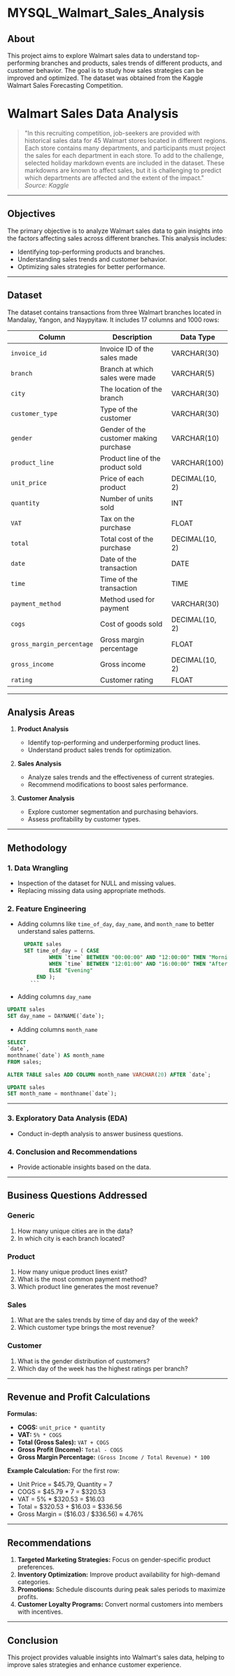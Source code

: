 # MYSQL_Walmart_Sales_Analysis

## About
This project aims to explore Walmart sales data to understand top-performing branches and products, sales trends of different products, and customer behavior. The goal is to study how sales strategies can be improved and optimized. The dataset was obtained from the Kaggle Walmart Sales Forecasting Competition.

# Walmart Sales Data Analysis

> "In this recruiting competition, job-seekers are provided with historical sales data for 45 Walmart stores located in different regions. Each store contains many departments, and participants must project the sales for each department in each store. To add to the challenge, selected holiday markdown events are included in the dataset. These markdowns are known to affect sales, but it is challenging to predict which departments are affected and the extent of the impact."  
> *Source: Kaggle*

---

## Objectives
The primary objective is to analyze Walmart sales data to gain insights into the factors affecting sales across different branches. This analysis includes:
- Identifying top-performing products and branches.
- Understanding sales trends and customer behavior.
- Optimizing sales strategies for better performance.

---

## Dataset
The dataset contains transactions from three Walmart branches located in Mandalay, Yangon, and Naypyitaw. It includes 17 columns and 1000 rows:

| Column                  | Description                                  | Data Type       |
|-------------------------|----------------------------------------------|-----------------|
| `invoice_id`            | Invoice ID of the sales made                | VARCHAR(30)     |
| `branch`                | Branch at which sales were made             | VARCHAR(5)      |
| `city`                  | The location of the branch                  | VARCHAR(30)     |
| `customer_type`         | Type of the customer                        | VARCHAR(30)     |
| `gender`                | Gender of the customer making purchase      | VARCHAR(10)     |
| `product_line`          | Product line of the product sold            | VARCHAR(100)    |
| `unit_price`            | Price of each product                       | DECIMAL(10, 2)  |
| `quantity`              | Number of units sold                        | INT             |
| `VAT`                   | Tax on the purchase                         | FLOAT           |
| `total`                 | Total cost of the purchase                  | DECIMAL(10, 2)  |
| `date`                  | Date of the transaction                     | DATE            |
| `time`                  | Time of the transaction                     | TIME            |
| `payment_method`        | Method used for payment                     | VARCHAR(30)     |
| `cogs`                  | Cost of goods sold                          | DECIMAL(10, 2)  |
| `gross_margin_percentage`| Gross margin percentage                    | FLOAT           |
| `gross_income`          | Gross income                                | DECIMAL(10, 2)  |
| `rating`                | Customer rating                             | FLOAT           |

---

## Analysis Areas

1. **Product Analysis**  
   - Identify top-performing and underperforming product lines.
   - Understand product sales trends for optimization.
   
2. **Sales Analysis**  
   - Analyze sales trends and the effectiveness of current strategies.
   - Recommend modifications to boost sales performance.

3. **Customer Analysis**  
   - Explore customer segmentation and purchasing behaviors.
   - Assess profitability by customer types.

---

## Methodology

### 1. Data Wrangling
- Inspection of the dataset for NULL and missing values.
- Replacing missing data using appropriate methods.
  
### 2. Feature Engineering
- Adding columns like `time_of_day`, `day_name`, and `month_name` to better understand sales patterns.
  ```sql
	UPDATE sales
	SET time_of_day = ( CASE
			WHEN `time` BETWEEN "00:00:00" AND "12:00:00" THEN "Morning"
			WHEN `time` BETWEEN "12:01:00" AND "16:00:00" THEN "Afternoon"
			ELSE "Evening"
	    END );
	  ```
- Adding columns `day_name`
```sql
UPDATE sales
SET day_name = DAYNAME(`date`);
```
  
- Adding columns `month_name`
```sql
SELECT
`date`,
monthname(`date`) AS month_name
FROM sales;

ALTER TABLE sales ADD COLUMN month_name VARCHAR(20) AFTER `date`;

UPDATE sales
SET month_name = monthname(`date`);
```
---
### 3. Exploratory Data Analysis (EDA)
- Conduct in-depth analysis to answer business questions.

### 4. Conclusion and Recommendations
- Provide actionable insights based on the data.

---

## Business Questions Addressed

### Generic
1. How many unique cities are in the data?
2. In which city is each branch located?

### Product
1. How many unique product lines exist?
2. What is the most common payment method?
3. Which product line generates the most revenue?

### Sales
1. What are the sales trends by time of day and day of the week?
2. Which customer type brings the most revenue?

### Customer
1. What is the gender distribution of customers?
2. Which day of the week has the highest ratings per branch?

---

## Revenue and Profit Calculations

**Formulas:**
- **COGS:** `unit_price * quantity`  
- **VAT:** `5% * COGS`  
- **Total (Gross Sales):** `VAT + COGS`  
- **Gross Profit (Income):** `Total - COGS`  
- **Gross Margin Percentage:** `(Gross Income / Total Revenue) * 100`

**Example Calculation:**
For the first row:  
- Unit Price = $45.79, Quantity = 7  
- COGS = $45.79 * 7 = $320.53  
- VAT = 5% * $320.53 = $16.03  
- Total = $320.53 + $16.03 = $336.56  
- Gross Margin = ($16.03 / $336.56) ≈ 4.76%

---

## Recommendations
1. **Targeted Marketing Strategies:** Focus on gender-specific product preferences.
2. **Inventory Optimization:** Improve product availability for high-demand categories.
3. **Promotions:** Schedule discounts during peak sales periods to maximize profits.
4. **Customer Loyalty Programs:** Convert normal customers into members with incentives.

---

## Conclusion
This project provides valuable insights into Walmart's sales data, helping to improve sales strategies and enhance customer experience.
